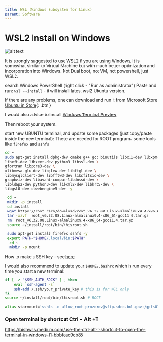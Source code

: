 ```yaml
---
title: WSL (Windows Subsystem for Linux)
parent: Software
---
```


# WSL2 Install on Windows

![alt text](/img/mywsl.png)

It is strongly suggested to use WSL2 if you are using Windows. It is somewhat similar to Virtual Machine but with much better optimization and incorporation into Windows. Not Dual boot, not VM, not powershell, just WSL2.

search Windows PowerShell (right click - "Run as administrator")
Paste and run:
`wsl --install`  - it will install latest wsl2 Ubuntu version.

If there are any problems, one can download and run it from Microsoft Store
[Ubuntu in Store](https://www.microsoft.com/store/productId/9PDXGNCFSCZV?ocid=pdpshare){: .btn }

I would also advice to install [Windows Terminal Preview](https://www.microsoft.com/store/productId/9N8G5RFZ9XK3?ocid=pdpshare)

Then reboot your system.

start new UBUNTU terminal, and update some packages (just copy/paste inside the new terminal):
These are needed for ROOT program+ some tools like `firefox` and `sshfs`

```bash
cd ~
sudo apt-get install dpkg-dev cmake g++ gcc binutils libx11-dev libxpm-dev \
libxft-dev libxext-dev python3 libssl-dev \ 
gfortran libpcre3-dev \
xlibmesa-glu-dev libglew-dev libftgl-dev \
libmysqlclient-dev libfftw3-dev libcfitsio-dev \
graphviz-dev libavahi-compat-libdnssd-dev \
libldap2-dev python3-dev libxml2-dev libkrb5-dev \
libgsl0-dev qtwebengine5-dev -y 

 cd ~
 mkdir -p install 
 cd install 
 wget https://root.cern/download/root_v6.32.08.Linux-almalinux9.4-x86_64-gcc11.4.tar.gz
 tar -xzvf  root_v6.32.08.Linux-almalinux9.4-x86_64-gcc11.4.tar.gz 
 rm  root_v6.32.08.Linux-almalinux9.4-x86_64-gcc11.4.tar.gz
 source ~/install/root/bin/thisroot.sh
 
 sudo apt-get install firefox sshfs -y 
 export PATH="$HOME/.local/bin:$PATH"
  cd ~
  mkdir -p mount
```

How to make a SSH key - see [here](/software/ssh)

I would also recommend to update your `$HOME/.bashrc` which is run every time you start a new terminal:

```bash
if [ -z "$SSH_AUTH_SOCK" ] ; then
    eval `ssh-agent -s`
    ssh-add /.ssh/your_private_key # this is for WSL only   
fi
source ~/install/root/bin/thisroot.sh # ROOT

alias starmount='sshfs -o allow_root prozorov@sftp.sdcc.bnl.gov:/gpfs01/star/pwg/prozorov ~/mount' # alias for mounting STAR 
```


### Open terminal by shortcut Ctrl + Alt +T

https://bishwas.medium.com/use-the-ctrl-alt-t-shortcut-to-open-the-terminal-in-windows-11-bbbfeac9cb85


